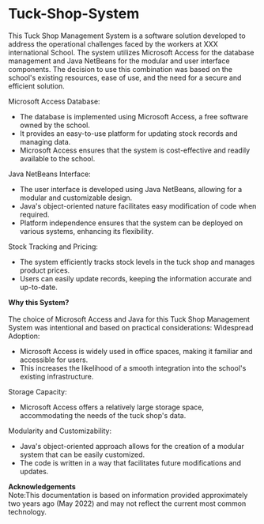 # Tuck-Shop-System
This Tuck Shop Management System is a software solution developed to address the operational challenges faced by the workers at XXX international School. The system utilizes Microsoft Access for the database management and Java NetBeans for the modular and user interface components. The decision to use this combination was based on the school's existing resources, ease of use, and the need for a secure and efficient solution.


Microsoft Access Database:
  - The database is implemented using Microsoft Access, a free software owned by the school.
  - It provides an easy-to-use platform for updating stock records and managing data.
  - Microsoft Access ensures that the system is cost-effective and readily available to the school.

  Java NetBeans Interface:
  - The user interface is developed using Java NetBeans, allowing for a modular and customizable design.
  - Java's object-oriented nature facilitates easy modification of code when required.
  - Platform independence ensures that the system can be deployed on various systems, enhancing its flexibility.

  Stock Tracking and Pricing:
  - The system efficiently tracks stock levels in the tuck shop and manages product prices.
  - Users can easily update records, keeping the information accurate and up-to-date.

<strong>Why this System?</strong>
<br>
<br>
The choice of Microsoft Access and Java for this Tuck Shop Management System was intentional and based on practical considerations:
Widespread Adoption:
  - Microsoft Access is widely used in office spaces, making it familiar and accessible for users.
  - This increases the likelihood of a smooth integration into the school's existing infrastructure.

  Storage Capacity:
  - Microsoft Access offers a relatively large storage space, accommodating the needs of the tuck shop's data.

  Modularity and Customizability:
  - Java's object-oriented approach allows for the creation of a modular system that can be easily customized.
  - The code is written in a way that facilitates future modifications and updates.


 <strong>Acknowledgements</strong>
 <br>
Note:This documentation is based on information provided approximately two years ago (May 2022) and may not reflect the current most common technology.
